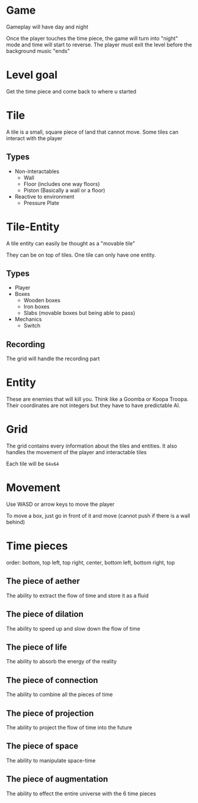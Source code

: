 # Game

Gameplay will have day and night

Once the player touches the time piece, the game will turn into "night" mode and time will start to reverse. The player must exit the level before the background music "ends"

# Level goal

Get the time piece and come back to where u started

# Tile

A tile is a small, square piece of land that cannot move. Some tiles can interact with the player

## Types
- Non-interactables
    - Wall
    - Floor (includes one way floors)
    - Piston (Basically a wall or a floor)
- Reactive to environment
    - Pressure Plate

# Tile-Entity

A tile entity can easily be thought as a "movable tile"

They can be on top of tiles. One tile can only have one entity.

## Types

- Player
- Boxes
    - Wooden boxes
    - Iron boxes
    - Slabs (movable boxes but being able to pass)
- Mechanics
    - Switch

## Recording

The grid will handle the recording part

# Entity

These are enemies that will kill you. Think like a Goomba or Koopa Troopa. Their coordinates are not integers but they have to have predictable AI. 

# Grid

The grid contains every information about the tiles and entities. It also handles the movement of the player and interactable tiles

Each tile will be `64x64`

# Movement

Use WASD or arrow keys to move the player

To move a box, just go in front of it and move (cannot push if there is a wall behind)

# Time pieces

order: bottom, top left, top right, center, bottom left, bottom right, top

## The piece of aether

The ability to extract the flow of time and store it as a fluid

## The piece of dilation

The ability to speed up and slow down the flow of time

## The piece of life

The ability to absorb the energy of the reality

## The piece of connection

The ability to combine all the pieces of time

## The piece of projection

The ability to project the flow of time into the future

## The piece of space

The ability to manipulate space-time

## The piece of augmentation

The ability to effect the entire universe with the 6 time pieces
